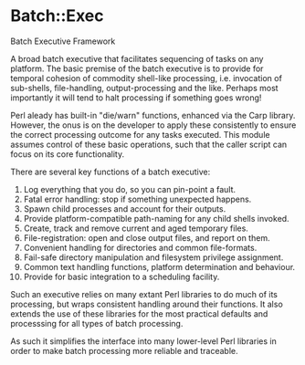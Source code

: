 # Batch::Exec
Batch Executive	Framework

A broad batch executive that facilitates sequencing of tasks on any platform.
The basic premise of the batch executive is to provide for temporal cohesion of
commodity shell-like processing, i.e. invocation of sub-shells, file-handling, 
output-processing and the like.  Perhaps most importantly it will tend to halt
processing if something goes wrong! 

Perl aleady has built-in "die/warn" functions, enhanced via the Carp library.
However, the onus is on the developer to apply these consistently to ensure
the correct processing outcome for any tasks executed.
This module assumes control of these basic operations, such that the caller 
script can focus on its core functionality.

There are several key functions of a batch executive:

 1. Log everything that you do, so you can pin-point a fault.
 2. Fatal error handling: stop if something unexpected happens.
 3. Spawn child processes and account for their outputs.
 4. Provide platform-compatible path-naming for any child shells invoked.
 5. Create, track and remove current and aged temporary files.
 6. File-registration: open and close output files, and report on them.
 7. Convenient handling for directories and common file-formats.
 8. Fail-safe directory manipulation and filesystem privilege assignment.
 9. Common text handling functions, platform determination and behaviour.
10. Provide for basic integration to a scheduling facility.

Such an executive relies on many extant Perl libraries to do much of its 
processing, but wraps consistent handling around their functions.
It also extends the use of these libraries for the most practical defaults
and processsing for all types of batch processing.

As such it simplifies the interface into many lower-level Perl libraries 
in order to make batch processing more reliable and traceable.


